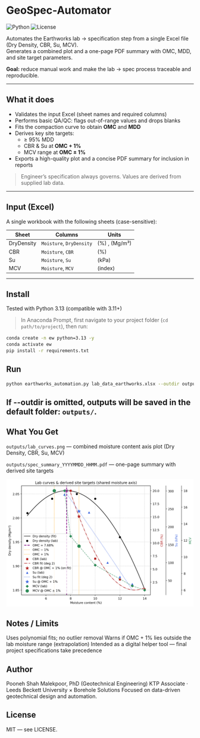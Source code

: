 # GeoSpec-Automator
![Python](https://img.shields.io/badge/Python-3.11%2B-blue) ![License](https://img.shields.io/badge/License-MIT-green)

Automates the Earthworks lab → specification step from a single Excel file (Dry Density, CBR, Su, MCV).  
Generates a combined plot and a one-page PDF summary with OMC, MDD, and site target parameters.

**Goal:** reduce manual work and make the lab → spec process traceable and reproducible.

---

## What it does
- Validates the input Excel (sheet names and required columns)
- Performs basic QA/QC: flags out-of-range values and drops blanks
- Fits the compaction curve to obtain **OMC** and **MDD**
- Derives key site targets:
  - ≥ 95% MDD
  - CBR & Su at **OMC + 1%**
  - MCV range at **OMC ± 1%**
- Exports a high-quality plot and a concise PDF summary for inclusion in reports

> Engineer’s specification always governs. Values are derived from supplied lab data.

---

## Input (Excel)
A single workbook with the following sheets (case-sensitive):

| Sheet        | Columns                     | Units       |
|---------------|-----------------------------|-------------|
| DryDensity    | `Moisture`, `DryDensity`    | (%) , (Mg/m³) |
| CBR           | `Moisture`, `CBR`           | (%)          |
| Su            | `Moisture`, `Su`            | (kPa)        |
| MCV           | `Moisture`, `MCV`           | (index)      |

---

## Install
Tested with Python 3.13 (compatible with 3.11+)

> In Anaconda Prompt, first navigate to your project folder (`cd path/to/project`), then run:

```bash
conda create -n ew python=3.13 -y
conda activate ew
pip install -r requirements.txt
```

## Run
```bash
python earthworks_automation.py lab_data_earthworks.xlsx --outdir outputs
```
If --outdir is omitted, outputs will be saved in the default folder: `outputs/`.
---
## What You Get
`outputs/lab_curves.png` — combined moisture content axis plot (Dry Density, CBR, Su, MCV)

`outputs/spec_summary_YYYYMMDD_HHMM.pdf` — one-page summary with derived site targets

<p align="center"> <img src="outputs/lab_curves.png" width="700"> </p>

## Notes / Limits
Uses polynomial fits; no outlier removal
Warns if OMC + 1% lies outside the lab moisture range (extrapolation)
Intended as a digital helper tool — final project specifications take precedence

## Author
Pooneh Shah Malekpoor, PhD (Geotechnical Engineering)
KTP Associate · Leeds Beckett University × Borehole Solutions
Focused on data-driven geotechnical design and automation.

## License
MIT — see LICENSE.
